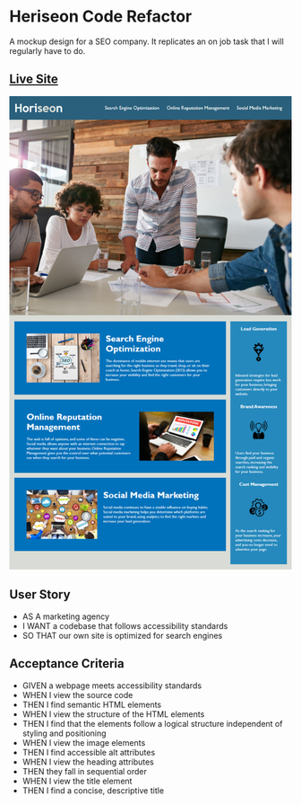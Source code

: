 # Heriseon Code Refactor

A mockup design for a SEO company. It replicates an on job task that I will regularly have to do. 

## [Live Site](https://d-mastrocola.github.io/Horiseon-Code-Refactor/Develop/)

![Site Preview](https://github.com/D-Mastrocola/Horiseon-Code-Refactor/blob/main/Develop/assets/images/screenshot.png?raw=true)


## User Story

- AS A marketing agency
- I WANT a codebase that follows accessibility standards
- SO THAT our own site is optimized for search engines

## Acceptance Criteria

- GIVEN a webpage meets accessibility standards
- WHEN I view the source code
- THEN I find semantic HTML elements
- WHEN I view the structure of the HTML elements
- THEN I find that the elements follow a logical structure independent of styling and positioning
- WHEN I view the image elements
- THEN I find accessible alt attributes
- WHEN I view the heading attributes
- THEN they fall in sequential order
- WHEN I view the title element
- THEN I find a concise, descriptive title
